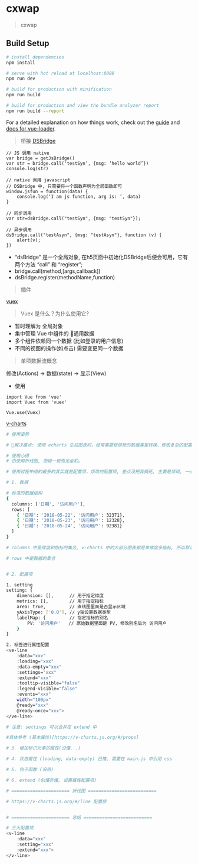 # cxwap

> cxwap

## Build Setup

``` bash
# install dependencies
npm install

# serve with hot reload at localhost:8080
npm run dev

# build for production with minification
npm run build

# build for production and view the bundle analyzer report
npm run build --report
```

For a detailed explanation on how things work, check out the [guide](http://vuejs-templates.github.io/webpack/) and [docs for vue-loader](http://vuejs.github.io/vue-loader).

> 桥接
[DSBridge](https://blog.csdn.net/duwen90/article/details/78413069)
```
// JS 调用 native
var bridge = getJsBridge()
var str = bridge.call(‘testSyn’, {msg: ‘hello world’})
console.log(str)

// native 调用 javascript
// DSBridge 中, 只需要将一个函数声明为全局函数即可
window.jsfun = function(data) {
    console.log(‘I am js function, arg is: ’, data)
}

// 同步调用
var str=dsBridge.call("testSyn", {msg: "testSyn"});

// 异步调用
dsBridge.call("testAsyn", {msg: "testAsyn"}, function (v) {
    alert(v);
})
```
* “dsBridge” 是一个全局对象, 在h5页面中初始化DSBridge后便会可用，它有两个方法 “call” 和 “register”;
* bridge.call(method,[args,callback])
* dsBridge.register(methodName,function)

> 插件

[vuex](https://vuex.vuejs.org/zh/installation.html) 

> Vuex 是什么？为什么使用它?

* 暂时理解为 全局对象 
* 集中管理 Vue 中组件的 通用数据
* 多个组件依赖同一个数据 (比如登录的用户信息)
* 不同的视图的操作(如点击) 需要变更同一个数据

> 单项数据流概念

修改(Actions) -> 数据(state) -> 显示(View)



* 使用
```
import Vue from 'vue'
import Vuex from 'vuex'

Vue.use(Vuex)
```

[v-charts](https://v-charts.js.org/#/) 

``` bash
# 使用姿势

# 解决痛点: 使用 echarts 生成图表时，经常需要做烦琐的数据类型转换、修改复杂的配置项。v-echarts 主要是简化配置项

# 使用心得
# 由使用折线图, 而窥一斑而见全豹。

# 使用过程中用的最多的其实就是配置项，烦琐的配置项, 差点没把我搞死, 主要是烦琐, 一点逻辑其实也没有。吐槽一下, 哈哈哈!

# 1. 数据

# 标准的数据结构
{
  columns: ['日期', '访问用户'],
  rows: [
    { '日期': '2018-05-22', '访问用户': 32371},
    { '日期': '2018-05-23', '访问用户': 12328},
    { '日期': '2018-05-24', '访问用户': 92381}
  ]
}

# columns 中是维度和指标的集合, v-charts 中的大部分图表都是单维度多指标, 所以默认第一个值为 维度(日期), 剩余的值为指标。

# rows 中是数据的集合


# 2. 配置项

1. setting
setting: {
    dimension: [],      // 用于指定维度
    metrics: [],        // 用于指定指标
    area: true,         // 直线图里面是否显示区域
    yAxisType: ['0.0'], // y轴设置数据类型
    labelMap: {         // 指定指标的别名
        PV: '访问用户'   // 原始数据里面是 PV, 修改别名后为 访问用户
    }
}

2. 标签进行属性配置
<ve-line
    :data="xxx"
    :loading="xxx"
    :data-empty="xxx"
    :settings="xxx"
    :extend="xxx"
    :tooltip-visible="false"
    :legend-visible="false"
    :events="xxx"
    width="100px"
    @ready="xxx"
    @ready-once="xxx">
</ve-line>

# 注意: settings 可以合并在 extend 中

#具体参考 (基本属性)[https://v-charts.js.org/#/props]

# 3. 增加标识元素的属性(没懂...)

# 4. 状态属性 (loading, data-empty) 已撸, 需要在 main.js 中引用 css

# 5. 钩子函数 (没用)

# 6. extend (似懂非懂, 设置属性配置项)

# ====================== 折线图 ==========================

# https://v-charts.js.org/#/line 配置项


# ====================== 总结 ==========================

# 三大配置项 
<v-line
    :data="xxx"
    :setting="xxx"
    :extend="xxx">
</v-line>
```